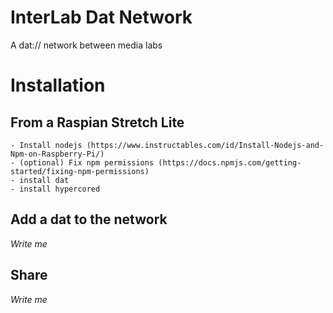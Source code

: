 # InterLab Dat Network

A dat:// network between media labs


# Installation

## From a Raspian Stretch Lite
	- Install nodejs (https://www.instructables.com/id/Install-Nodejs-and-Npm-on-Raspberry-Pi/)
	- (optional) Fix npm permissions (https://docs.npmjs.com/getting-started/fixing-npm-permissions)
	- install dat
	- install hypercored

## Add a dat to the network

*Write me*

## Share

*Write me*
